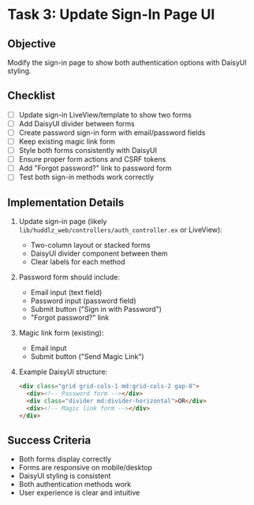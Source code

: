 # Task 3: Update Sign-In Page UI

## Objective
Modify the sign-in page to show both authentication options with DaisyUI styling.

## Checklist

- [ ] Update sign-in LiveView/template to show two forms
- [ ] Add DaisyUI divider between forms
- [ ] Create password sign-in form with email/password fields
- [ ] Keep existing magic link form
- [ ] Style both forms consistently with DaisyUI
- [ ] Ensure proper form actions and CSRF tokens
- [ ] Add "Forgot password?" link to password form
- [ ] Test both sign-in methods work correctly

## Implementation Details

1. Update sign-in page (likely `lib/huddlz_web/controllers/auth_controller.ex` or LiveView):
   - Two-column layout or stacked forms
   - DaisyUI divider component between them
   - Clear labels for each method

2. Password form should include:
   - Email input (text field)
   - Password input (password field)
   - Submit button ("Sign in with Password")
   - "Forgot password?" link

3. Magic link form (existing):
   - Email input
   - Submit button ("Send Magic Link")

4. Example DaisyUI structure:
   ```html
   <div class="grid grid-cols-1 md:grid-cols-2 gap-8">
     <div><!-- Password form --></div>
     <div class="divider md:divider-horizontal">OR</div>
     <div><!-- Magic link form --></div>
   </div>
   ```

## Success Criteria

- Both forms display correctly
- Forms are responsive on mobile/desktop
- DaisyUI styling is consistent
- Both authentication methods work
- User experience is clear and intuitive